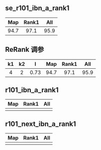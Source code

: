## se_r101_ibn_a_rank1
|Map|Rank1|All|
 |:------:|:------:|:------:|
 |94.7|97.1|95.9|
 ## ReRank 调参
 |k1|k2|l|Map|Rank1|All|
 |:------:|:------:|:------:|:------:|:------:|:------:|
 |4|2|0.73|94.7|97.1|95.9|
 
## r101_ibn_a_rank1
|Map|Rank1|All
 |:------:|:------:|:------:|
 ||||
 
## r101_next_ibn_a_rank1
|Map|Rank1|All
 |:------:|:------:|:------:|
 |||| 
